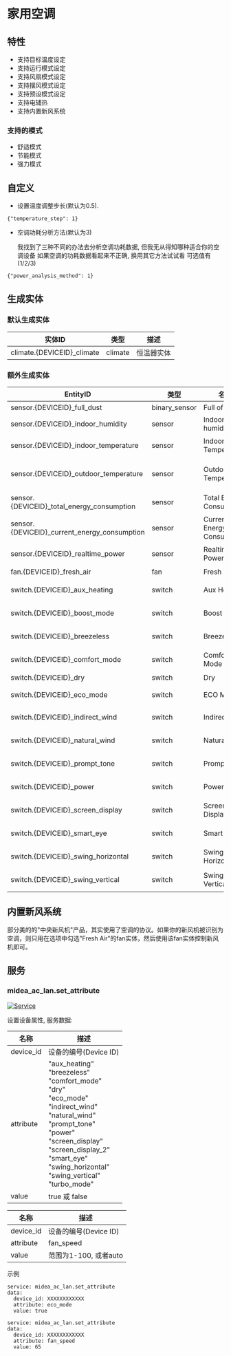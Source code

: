 # 家用空调
## 特性
- 支持目标温度设定
- 支持运行模式设定
- 支持风扇模式设定
- 支持摆风模式设定
- 支持预设模式设定
- 支持电辅热
- 支持内置新风系统

### 支持的模式
- 舒适模式
- 节能模式
- 强力模式

## 自定义

- 设置温度调整步长(默认为0.5).

```
{"temperature_step": 1}
```

- 空调功耗分析方法(默认为3)

  我找到了三种不同的办法去分析空调功耗数据, 但我无从得知哪种适合你的空调设备
  如果空调的功耗数据看起来不正确, 换用其它方法试试看
  可选值有(1/2/3)
  
```
{"power_analysis_method": 1}
```

## 生成实体
### 默认生成实体
| 实体ID                       | 类型      | 描述    |
|----------------------------|---------|-------|
| climate.{DEVICEID}_climate | climate | 恒温器实体 |

### 额外生成实体

| EntityID                                     | 类型            | 名称                         | 描述    |
|----------------------------------------------|---------------|----------------------------|-------|
| sensor.{DEVICEID}_full_dust                  | binary_sensor | Full of Dust               | 尘满    |
| sensor.{DEVICEID}_indoor_humidity            | sensor        | Indoor humidity            | 湿度    |
| sensor.{DEVICEID}_indoor_temperature         | sensor        | Indoor Temperature         | 室内温度  |
| sensor.{DEVICEID}_outdoor_temperature        | sensor        | Outdoor Temperature        | 室外机温度 |
| sensor.{DEVICEID}_total_energy_consumption   | sensor        | Total Energy Consumption   | 总能耗   |
| sensor.{DEVICEID}_current_energy_consumption | sensor        | Current Energy Consumption | 当前能耗  |
| sensor.{DEVICEID}_realtime_power             | sensor        | Realtime Power             | 实时功率  |
| fan.{DEVICEID}_fresh_air                     | fan           | Fresh Air                  | 新风    |
| switch.{DEVICEID}_aux_heating                | switch        | Aux Heating                | 电辅热   |
| switch.{DEVICEID}_boost_mode                 | switch        | Boost Mode                 | 强劲模式  |
| switch.{DEVICEID}_breezeless                 | switch        | Breezeless                 | 无风感   |
| switch.{DEVICEID}_comfort_mode               | switch        | Comfort Mode               | 舒省模式  |
| switch.{DEVICEID}_dry                        | switch        | Dry                        | 干燥    |
| switch.{DEVICEID}_eco_mode                   | switch        | ECO Mode                   | ECO模式 |
| switch.{DEVICEID}_indirect_wind              | switch        | Indirect Wind              | 防直吹   |
| switch.{DEVICEID}_natural_wind               | switch        | Natural Wind               | 自然风   |
| switch.{DEVICEID}_prompt_tone                | switch        | Prompt Tone                | 提示音   |
| switch.{DEVICEID}_power                      | switch        | Power                      | 电源开关  |
| switch.{DEVICEID}_screen_display             | switch        | Screen Display             | 屏幕显示  |
| switch.{DEVICEID}_smart_eye                  | switch        | Smart Eye                  | 智慧眼   |
| switch.{DEVICEID}_swing_horizontal           | switch        | Swing Horizontal           | 水平摆风  |
| switch.{DEVICEID}_swing_vertical             | switch        | Swing Vertical             | 垂直摆风  |

## 内置新风系统

部分美的的"中央新风机"产品，其实使用了空调的协议。如果你的新风机被识别为空调，则只用在选项中勾选"Fresh Air"的fan实体，然后使用该fan实体控制新风机即可。

## 服务

### midea_ac_lan.set_attribute

[![Service](https://my.home-assistant.io/badges/developer_call_service.svg)](https://my.home-assistant.io/redirect/developer_call_service/?service=midea_ac_lan.set_attribute)

设置设备属性, 服务数据:

| 名称        | 描述                                                                                                                                                                                                                                                                       |
|-----------|--------------------------------------------------------------------------------------------------------------------------------------------------------------------------------------------------------------------------------------------------------------------------|
| device_id | 设备的编号(Device ID)                                                                                                                                                                                                                                                         |
| attribute | "aux_heating"<br/>"breezeless"<br/>"comfort_mode"<br/>"dry"<br/>"eco_mode"<br/>"indirect_wind"<br/>"natural_wind"<br/>"prompt_tone"<br/>"power"<br/>"screen_display"<br/>"screen_display_2"<br/>"smart_eye"<br/>"swing_horizontal"<br/>"swing_vertical"<br/>"turbo_mode" |
| value     | true 或 false                                                                                                                                                                                                                                                             |

| 名称        | 描述               |
|-----------|------------------|
| device_id | 设备的编号(Device ID) |
| attribute | fan_speed        |
| value     | 范围为1-100, 或者auto |

示例

```
service: midea_ac_lan.set_attribute
data:
  device_id: XXXXXXXXXXXX
  attribute: eco_mode
  value: true
```
```
service: midea_ac_lan.set_attribute
data:
  device_id: XXXXXXXXXXXX
  attribute: fan_speed
  value: 65
```